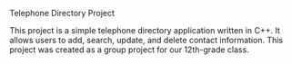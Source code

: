 Telephone Directory Project

This project is a simple telephone directory application written in C++. It allows users to add, search, update, and delete contact information. This project was created as a group project for our 12th-grade class.

